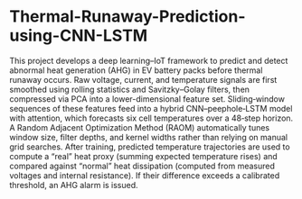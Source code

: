 # Thermal-Runaway-Prediction-using-CNN-LSTM
This project develops a deep learning–IoT framework to predict and detect abnormal heat generation (AHG) in EV battery packs before thermal runaway occurs. Raw voltage, current, and temperature signals are first smoothed using rolling statistics and Savitzky–Golay filters, then compressed via PCA into a lower-dimensional feature set. Sliding‐window sequences of these features feed into a hybrid CNN–peephole‑LSTM model with attention, which forecasts six cell temperatures over a 48‑step horizon. A Random Adjacent Optimization Method (RAOM) automatically tunes window size, filter depths, and kernel widths rather than relying on manual grid searches. After training, predicted temperature trajectories are used to compute a “real” heat proxy (summing expected temperature rises) and compared against “normal” heat dissipation (computed from measured voltages and internal resistance). If their difference exceeds a calibrated threshold, an AHG alarm is issued.

